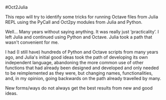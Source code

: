 #Oct2Julia

This repo will try to identify some tricks for running Octave files from Julia REPL using the PyCall and Oct2py modules from Julia and Python.

Well... Many years without saying anything. It was really just ‘practicality’. I left Julia and continued using Python and Octave. Julia took a path that wasn't convenient for me. 

I had (I still have) hundreds of Python and Octave scripts from many years ago, and Julia's initial good ideas took the path of developing its own independent language, abandoning the more common use of other functions that had already been designed and developed and only needed to be reimplemented as they were, but changing names, functionalities, and, in my opinion, going backwards on the path already travelled by many. 

New forms/ways do not always get the best results from new and good ideas.
